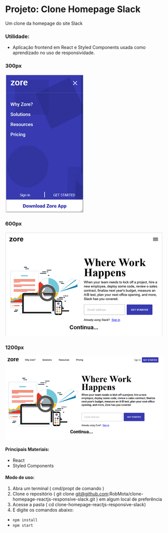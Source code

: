 # Projeto: Clone Homepage Slack
Um clone da homepage do site Slack

### Utilidade:

- Aplicação frontend em React e Styled Components usada como aprendizado no uso de responsividade.

### 300px
![](./home-300.png)
### 600px
![](./home-900.png)
### 1200px
![](./home-1100.png)



#### Principais Materiais:

- React
- Styled Components

#### Modo de uso:

1. Abra um terminal ( cmd/propt de comando )
2. Clone o repositório ( git clone git@github.com:RobMota/clone-homepage-reactjs-responsive-slack.git ) em algum local de preferência
3. Acesse a pasta ( cd clone-homepage-reactjs-responsive-slack)
4. E digite os comandos abaixo:

- `npm install`
- `npm start`
